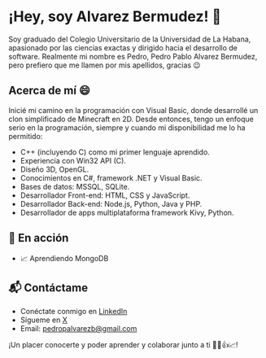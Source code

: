 # ¡Hey, soy Alvarez Bermudez! 👋

Soy graduado del Colegio Universitario de la Universidad de La Habana, apasionado por las ciencias exactas y dirigido hacia el desarrollo de software. Realmente mi nombre es Pedro, Pedro Pablo Alvarez Bermudez, pero prefiero que me llamen por mis apellidos, gracias 😉


## Acerca de mí 😄

Inicié mi camino en la programación con Visual Basic, donde desarrollé un clon simplificado de Minecraft en 2D. Desde entonces, tengo un enfoque serio en la programación, siempre y cuando mi disponibilidad me lo ha permitido:
- C++ (incluyendo C) como mi primer lenguaje aprendido.
- Experiencia con Win32 API (C).
- Diseño 3D, OpenGL.
- Conocimientos en C#, framework .NET y Visual Basic.
- Bases de datos: MSSQL, SQLite.
- Desarrollador Front-end: HTML, CSS y JavaScript.
- Desarrollador Back-end: Node.js, Python, Java y PHP.
- Desarrollador de apps multiplataforma framework Kivy, Python.


## 🌱 En acción

- 📈 Aprendiendo MongoDB


## 📬 Contáctame

- Conéctate conmigo en [LinkedIn](https://www.linkedin.com/in/alvarez-bermudez)
- Sígueme en [X](https://x.com/alvarezbermdez)
- Email: pedropalvarezb@gmail.com

¡Un placer conocerte y poder aprender y colaborar junto a ti 🤝🙂👍📈! 


